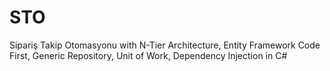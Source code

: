 # STO
Sipariş Takip Otomasyonu with N-Tier Architecture, Entity Framework Code First, Generic Repository, Unit of Work, Dependency Injection in C#
 
